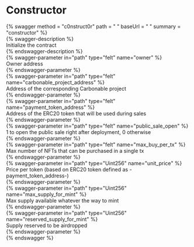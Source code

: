 
Constructor
===========
  
{% swagger method = "c0nstruct0r" path = " " baseUrl = " " summary = "constructor" %}  
{% swagger-description %}  
Initialize the contract  
{% endswagger-description %}  
{% swagger-parameter in="path" type="felt" name="owner" %}  
Owner address  
{% endswagger-parameter %}  
{% swagger-parameter in="path" type="felt" name="carbonable_project_address" %}  
Address of the corresponding Carbonable project  
{% endswagger-parameter %}  
{% swagger-parameter in="path" type="felt" name="payment_token_address" %}  
Address of the ERC20 token that will be used during sales  
{% endswagger-parameter %}  
{% swagger-parameter in="path" type="felt" name="public_sale_open" %}  
1 to open the public sale right after deployment, 0 otherwise  
{% endswagger-parameter %}  
{% swagger-parameter in="path" type="felt" name="max_buy_per_tx" %}  
Max number of NFTs that can be purchased in a single tx  
{% endswagger-parameter %}  
{% swagger-parameter in="path" type="Uint256" name="unit_price" %}  
Price per token (based on ERC20 token defined as -payment_token_address-)  
{% endswagger-parameter %}  
{% swagger-parameter in="path" type="Uint256" name="max_supply_for_mint" %}  
Max supply available whatever the way to mint  
{% endswagger-parameter %}  
{% swagger-parameter in="path" type="Uint256" name="reserved_supply_for_mint" %}  
Supply reserved to be airdropped  
{% endswagger-parameter %}  
{% endswagger %}